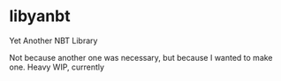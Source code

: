 # libyanbt
Yet Another NBT Library

Not because another one was necessary, but because I wanted to make one.
Heavy WIP, currently
